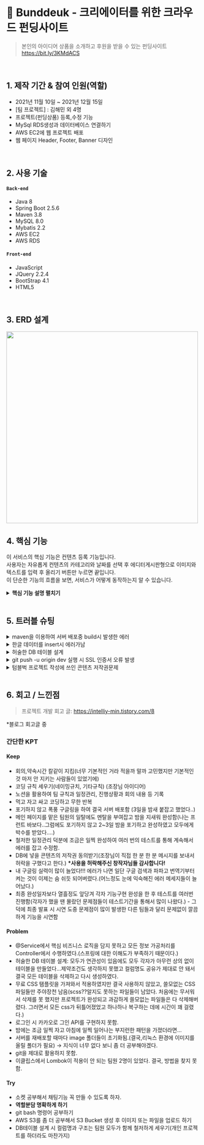 




# :pushpin: Bunddeuk - 크리에이터를 위한 크라우드 펀딩사이트
>본인의 아이디어 상품을 소개하고 후원을 받을 수 있는 펀딩사이트<br>
>https://bit.ly/3KMdACS

</br>

## 1. 제작 기간 & 참여 인원(역할)
- 2021년 11월 10일 ~ 2021년 12월 15일
- [팀 프로젝트] : 김해민 외 4명
- 프로젝트(펀딩상품) 등록,수정 기능
- MySql RDS생성과 데이터베이스 연결하기
- AWS EC2에 웹  프로젝트 배포
- 웹 페이지 Header, Footer, Banner 디자인
</br>

## 2. 사용 기술
#### `Back-end`
  - Java 8
  - Spring Boot 2.5.6
  - Maven 3.8
  - MySQL 8.0
  - Mybatis 2.2
  - AWS EC2
  - AWS RDS
#### `Front-end`
  - JavaScript
  - JQuery 2.2.4
  - BootStrap 4.1
  - HTML5

</br>

## 3. ERD 설계
<img src=https://user-images.githubusercontent.com/91078445/150670857-0df284d4-0f9b-4586-a072-43aaddbedeca.png width="500">
<br>

## 4. 핵심 기능
이 서비스의 핵심 기능은 컨텐츠 등록 기능입니다.  
사용자는 자유롭게 컨텐츠의 카테고리와 날짜를 선택 후 에디터게시판형으로 이미지와 텍스트를 입력 후 올리기 버튼만 누르면 끝입니다.  
이 단순한 기능의 흐름을 보면, 서비스가 어떻게 동작하는지 알 수 있습니다.  

<details>
<summary><b>핵심 기능 설명 펼치기</b></summary>
<div markdown="1">

### 4.1. 전체 흐름
![](https://user-images.githubusercontent.com/91078445/151754311-c69dc779-f875-4d32-8aeb-db5814c9325e.JPG)
Web Browser가 데이터를 요청을 하면 DB에서 데이터를 return 하여 Web Browser가 데이터를 받을 수 있게 되어있습니다.
### 4.2. Controller
![Controller](https://user-images.githubusercontent.com/91078445/151757782-56bacb66-89db-4b17-b927-1b8b0d294985.JPG)

- **요청 처리** :pushpin: [코드 확인](https://github.com/KhaeMiin/Final_Team_Project/blob/master/src/main/java/data/project/ProjectController.java#L26)
  - Controller는 웹 브라우저의 요청을 전담하여 처리합니다.
  - Controller가 Service를 호출 합니다.

- **결과 응답** :pushpin: [코드 확인](https://github.com/KhaeMiin/Final_Team_Project/blob/master/src/main/webapp/WEB-INF/project_create/projectStart.jsp#L49)
  - Service 계층에서 넘어온 로직 처리 결과를 화면단에 응답해줍니다.
  - 사용자는 프로젝트를 작성하는 페이지로 이동하여 프로젝트를 올릴 수 있습니다.

### 4.3. Service

![](https://user-images.githubusercontent.com/91078445/151934797-aef9c9bf-d87e-4033-8e9e-db234f2a5a0d.JPG)

- **카테고리별 작성한 컨텐츠 저장 또는 수정시 출력 Mapper 호출** :pushpin: [코드 확인](https://github.com/KhaeMiin/Final_Team_Project/blob/master/src/main/java/data/project/ProjectService.java#L9)
  - Service는 두가지를 구현해야합니다.
	  1. service interface [코드확인](https://github.com/KhaeMiin/Final_Team_Project/blob/master/src/main/java/data/project/ProjectMapper.java#L8)
	  2. service interface를 구현한 class 만들기 (service interface 구현체) [코드확인](https://github.com/KhaeMiin/Final_Team_Project/blob/master/src/main/java/data/project/ProjectService.java#L9)
  - Service가 DAO를 호출합니다. (DAO는 데이터베이스에 접속하여 비즈니스 로직 실행에 필요한 쿼리를 호출합니다)
  저희는 DAO를 사용하지않고 **Mapper**를 사용하였습니다.

### 4.4. Mapper


![mapper](https://user-images.githubusercontent.com/91078445/151973323-f154eec5-4c3e-4437-86c4-0894df4705da.JPG)
- **작성한 컨텐츠 저장** :pushpin: [코드 확인](https://github.com/KhaeMiin/Final_Team_Project/blob/master/src/main/resources/mappers/projectCreateSQL.xml#L3)
  - 양식에 맞게 작성 후 등록하기 버튼을 누리게 되면 해당 Mapper interface의 Method를 호출하게 됩니다.
  - 호출된 Method명과 동일한 XML파일의 id를 맵핑하여 SQL문을 호출합니다.
  - 카테고리별 양식에 맞게 작성한 컨텐츠 정보는 DB에 저장됩니다.
  - 출력시 SQL문을 호출하여 받은 결과값은 다시 Mapper > Service > Controller > Web Browser 순서로 반환되어 출력됩니다.
</div>
</details>

</br>

## 5. 트러블 슈팅
<details>
<summary>maven을 이용하여 서버 배포중 build시 발생한 에러</summary>
<div markdown="1">

- 에러메세지
	- No goals have been specified for this build. You must specify a valid lifecycle phase or a goal in the format <plugin-prefix>:<goal> or <plugin-group-id>:<plugin-artifact-id>[:<plugin-version>]:<goal>. Available lifecycle phases are: validate, initialize, generate-sources, process-sources, generate-resources, process-resources, compile, process-classes, generate-test-sources, process-test-sources, generate-test-resources, process-test-resources, test-compile, process-test-classes, test, prepare-package, package, pre-integration-test, integration-test, post-integration-test, verify, install, deploy, pre-clean, clean, post-clean, pre-site, site, post-site, site-deploy. -> [Help 1]
- 번역기를 돌려보니 빌드에는 목표가 지정되어 있지 않아서 에러가 생기는 걸 알 수 있음.
- pom.xml에  <defaultGoal>install</defaultGoal>를 <build> 태그 안에 추가함 <br>
`$<defaultGoal>: 아무것도 지정하지 않은 goal의 실행시 실행되는 목표(install, clean, package, build등)`

</div>
</details>

<details>
<summary>한글 데이터를 insert시 에러가남</summary>
<div markdown="1">
  
  - 테이블 생성 시 DEFAULT CHARSET=utf8;를 추가하여 해결
  
</div>
</details>
<details>
<summary> 허술한 DB 테이블 설계 </summary>
<div markdown="1">
  <img src=https://user-images.githubusercontent.com/91078445/151304333-75092ddf-0db2-4db9-b793-2d042f366727.JPG width="500">  <img src=https://user-images.githubusercontent.com/91078445/151304337-6f405cc4-2891-4e7a-a909-bda911c85f42.JPG width="500"><br>

- 팀원 모두가 서로 연관성이 있음에도 불구하고 팀원들과의 상의 없이 각자 자기의 테이블 생성
- 결국 제약조건이 걸려있지 않아 연관된 데이터가 삭제되지 않거나, 기본키와 외래키의 컬럼명을 서로 맞춰보지 못해 기본키를 찾지 못하는 등 불상사가 생기기도 하였음.
- 무한 수정 후 결국 모든 DB 테이블을 삭제 후 재설계
- 프로젝트 시작 전 꼼꼼한 DB 설계의 필요성을 크게 느낌
  
</div>
</details>
    
<details>
<summary> git push -u origin dev 실행 시 SSL 인증서 오류 발생</summary>
<div markdown="1">

  - git push -u origin dev 실행 시
 SSL certificate problem: self signed certificate in certificate chain 발생
 - git config --global http.sslVerify false(SSL 인증서가 필요없기에 git 설정에서 SSL 인증서를 필요로 하는 옵션을 종료시킨다.)
로 해결

※여기서 궁금증! SSL이란 무엇일까? 
- SSL(Secure Socket Layer)은 웹서버(서버)와 브라우저(클라이언트) 사이의 보안을 위해 만들었다.(보안인증서라고 하자)
- 정리:간단하게 말하면 들어오고 나가는 데이터들을 암호화하는 보안 기능을 갖고 있는 ‘보안 인증서’
</div>
</details>    

<details>
<summary> 텀블벅 프로젝트 작성에 쓰인 콘텐츠 저작권문제</summary>
<div markdown="1">
  <img src=https://user-images.githubusercontent.com/91078445/151306995-38951f88-84ca-4c3f-827b-0b07c5f5226b.JPG width="300">
    <img src=https://user-images.githubusercontent.com/91078445/151306997-60082523-27fa-4696-a593-813aaf93cbe3.JPG width="300"><br>

  - 텀블벅 사이트에서 창작자님들에게 허락을 구함 
</div>
</details>  
</br>

## 6. 회고 / 느낀점
>프로젝트 개발 회고 글: https://intelliy-min.tistory.com/8
	
*블로그 회고글 중	
### 간단한 KPT
#### Keep
-   회의,약속시간 칼같이 지킴(너무 기본적인 거라 적을까 말까 고민했지만 기본적인 것 마저 안 지키는 사람들이 있었기에)
-   코딩 규칙 세우기(네이밍규치, 기타규칙) (조장님 아이디어)
-   노션을 활용하여 팀 규칙과 일정관리, 진행상황과 회의 내용 등 기록
-   먹고 자고 싸고 코딩하고 무한 반복
-   포기하지 않고 폭풍 구글링을 하여 결국 서버 배포함 (3일을 밤새 붙잡고 했었다..)
-   메인 페이지를 맡은 팀원의 일탈에도 멘탈을 부여잡고 밤을 지새워 완성함(나는 프런트 바보다..그럼에도 포기하지 않고 2~3일 밤을 포기하고 완성하였고 모두에게 박수를 받았다....)
-   철저한 일정관리 덕분에 조금은 일찍 완성하여 여러 번의 테스트를 통해 계속해서 에러를 잡고 수정함.
-   DB에 넣을 콘텐츠의 저작권 동의받기(조장님이 직접 한 분 한 분 메시지를 보내서 허락을 구했다고 한다.) **\*사용을 허락해주신 창작자님들 감사합니다!**
-   내 구글링 실력이 많이 늘었다!!! 에러가 나면 일단 구글 검색과 파파고 번역기부터 켜는 것이 이제는 숨 쉬듯 되어버렸다.(어느정도 눈에 익숙해진 에러 메세지들이 늘어났다.)
-   최종 완성일자보다 열흘정도 앞당겨 각자 기능구현 완성을 한 후 테스트를 여러번 진행함(각자가 했을 땐 몰랐던 문제점들이 테스트기간을 통해서 많이 나왔다.) - 그 덕에 최종 발표 시 시연 도중 문제점이 많이 발생한 다른 팀들과 달리 문제없이 깔끔하게 기능을 시연함
​
#### Problem
-   @Service에서 핵심 비즈니스 로직을 담지 못하고 모든 정보 가공처리를 Controller에서 수행하였다.(스프링에 대한 이해도가 부족하기 때문이다.)
-   허술한 DB 테이블 설계: 모두가 연관성이 있음에도 모두 각자가 아무런 상의 없이 테이블을 만들었다...제약조건도 생각하지 못했고 컬럼명도 공유가 제대로 안 돼서 결국 모든 테이블을 삭제하고 다시 생성하였다.
-   무료 CSS 탬플릿을 가져와서 적용하였지만 결국 사용하지 않았고, 쓸모없는 CSS 파일들만 주야장천 남음(scss??알지도 못하는 파일들이 남았다. 처음에는 무서워서 삭제를 못 했지만 프로젝트가 완성되고 과감하게 쓸모없는 파일들은 다 삭제해버렸다. 그러면서 모든 css가 뒤틀어졌었고 하나하나 복구하는 데에 시간이 꽤 걸렸다.)
-   로그인 시 카카오로 그인 API를 구현하지 못함.
-   밤에는 조금 일찍 자고 아침에 일찍 일어나는 부지런한 패턴을 가졌더라면...
-   서버를 재배포할 때마다 image 폴더들이 초기화됨.(결국,리눅스 환경에 이미지를 올릴 폴더가 필요) → 지식이 너무 없다 보니 좀 더 공부해야겠다.
-   git을 제대로 활용하지 못함.
-   이클립스에서 Lombok이 적용이 안 되는 팀원 2명이 있었다. 결국, 방법을 찾지 못함.
​
#### Try
-   소켓 공부해서 채팅기능 꼭 만들 수 있도록 하자.
-   **역할분담 명확하게 하기**
-   git bash 명령어 공부하기
-   AWS S3를 좀 더 공부해서 S3 Bucket 생성 후 이미지 또는 파일을 업로드 하기
-   DB테이블 설계 시 컬럼명과 구조는 팀원 모두가 함께 철저하게 세우기(개인 프로젝트를 하더라도 마찬가지)
​
